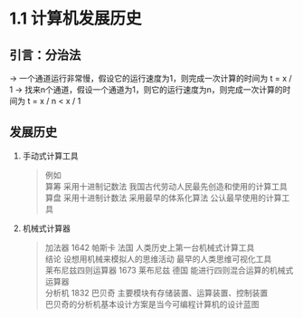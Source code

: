# 1.1 计算机发展历史

## 引言：分治法 
-> 一个通道运行非常慢，假设它的运行速度为1，则完成一次计算的时间为 t = x / 1
-> 找来n个通道，假设一个通道为1，则它的运行速度为n，则完成一次计算的时间为 t = x / n < x / 1  

## 发展历史
1. 手动式计算工具  
    > 例如  
    > 算筹 采用十进制记数法 我国古代劳动人民最先创造和使用的计算工具  
    > 算盘 采用十进制计数法 采用最早的体系化算法 公认最早使用的计算工具   
2. 机械式计算器
    > 加法器 1642 帕斯卡 法国 人类历史上第一台机械式计算工具  
    > 结论   设想用机械来模拟人的思维活动  最早的人类思维可视化工具  
    > 莱布尼兹四则运算器 1673 莱布尼兹 德国  能进行四则混合运算的机械式运算器  
    > 分析机 1832 巴贝奇 主要模块有存储装置、运算装置、控制装置  
    > 巴贝奇的分析机基本设计方案是当今可编程计算机的设计蓝图
